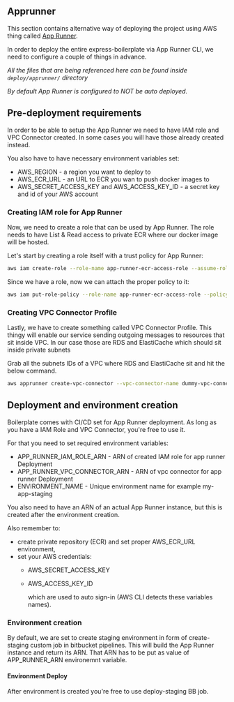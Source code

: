 ## Apprunner

This section contains alternative way of deploying the project
using AWS thing called [App Runner](https://aws.amazon.com/apprunner/).

In order to deploy the entire express-boilerplate via App Runner CLI,
we need to configure a couple of things in advance.

*All the files that are being referenced here can be found inside `deploy/apprunner/` directory*

*By default App Runner is configured to NOT be auto deployed.*

## Pre-deployment requirements

In order to be able to setup the App Runner we need to have IAM role and VPC Connector created. In some cases you will have those already created instead.

You also have to have necessary environment variables set:
- AWS_REGION - a region you want to deploy to
- AWS_ECR_URL - an URL to ECR you wan to push docker images to
- AWS_SECRET_ACCESS_KEY and AWS_ACCESS_KEY_ID - a secret key and id of your AWS account

### Creating IAM role for App Runner

Now, we need to create a role that can be used by App Runner.
The role needs to have List & Read access to private ECR where our
docker image will be hosted.

Let's start by creating a role itself with a trust policy for App Runner:

```bash
aws iam create-role --role-name app-runner-ecr-access-role --assume-role-policy-document file://apprunner-trust-policy.json
```

Since we have a role, now we can attach the proper policy to it:

```bash
aws iam put-role-policy --role-name app-runner-ecr-access-role --policy-name AllowReadAccessToEcr --policy-document file://allow-read-acces-to-ecr-policy.json
```

### Creating VPC Connector Profile

Lastly, we have to create something called VPC Connector Profile.
This thingy will enable our service sending outgoing messages 
to resources that sit inside VPC. In our case those are RDS and ElastiCache
which should sit inside private subnets

Grab all the subnets IDs of a VPC where RDS and ElastiCache sit and hit the below command. 

```bash
aws apprunner create-vpc-connector --vpc-connector-name dummy-vpc-connector --subnets <space separated list of all subnets IDs inside VPC>
```

## Deployment and environment creation

Boilerplate comes with CI/CD set for App Runner deployment. As long as you have a IAM Role and VPC Connector, you're free to use it.

For that you need to set required environment variables:
- APP_RUNNER_IAM_ROLE_ARN - ARN of created IAM role for app runner Deployment
- APP_RUNNER_VPC_CONNECTOR_ARN - ARN of vpc connector for app runner Deployment
- ENVIRONMENT_NAME - Unique environment name for example my-app-staging

You also need to have an ARN of an actual App Runner instance, but this is created after the environment creation.

Also remember to:
- create private repository (ECR) and set proper AWS_ECR_URL environment,
- set your AWS credentials:
  - AWS_SECRET_ACCESS_KEY
  - AWS_ACCESS_KEY_ID

    which are used to auto sign-in (AWS CLI detects these variables names).


### Environment creation

By default, we are set to create staging environment in form of create-staging custom job in bitbucket pipelines. This will build the App Runner instance and return its ARN. That ARN has to be put as value of APP_RUNNER_ARN environemnt variable.

#### Environment Deploy

After environment is created you're free to use deploy-staging BB job.